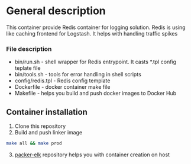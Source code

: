 # General description

This container provide Redis container for logging solution. Redis is using like caching frontend for Logstash. It helps with handling traffic spikes

### File description

 * bin/run.sh - shell wrapper for Redis entrypoint. It casts *.tpl config teplate file
 * bin/tools.sh - tools for error handling in shell scripts
 * config/redis.tpl - Redis config template
 * Dockerfile - docker container make file
 * Makefile - helps you build and push docker images to Docker Hub

## Container installation

 1. Clone this repository
 2. Build and push linker image

```bash
make all && make prod
```
 3. [packer-elk](https://github.com/AnchorFree/packer-elk) repository helps you with container creation on host

